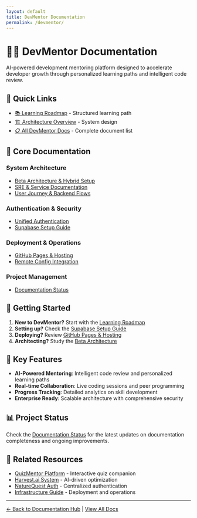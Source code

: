 ```yaml
---
layout: default
title: DevMentor Documentation
permalink: /devmentor/
---
```


# 🧑‍💻 DevMentor Documentation

AI-powered development mentoring platform designed to accelerate developer growth through personalized learning paths and intelligent code review.

## 🎯 Quick Links

- [📚 Learning Roadmap](/learning-roadmap/) - Structured learning path
- [🏗️ Architecture Overview](/architecture/#devmentor-architecture) - System design
- [📋 All DevMentor Docs](/all-docs/#devmentor) - Complete document list

## 📑 Core Documentation

### System Architecture
- [Beta Architecture & Hybrid Setup](/devmentor/BETA_ARCHITECTURE_AND_HYBRID_SETUP/)
- [SRE & Service Documentation](/devmentor/SRE_AND_SERVICE_DOCUMENTATION/)
- [User Journey & Backend Flows](/devmentor/USER_JOURNEY_AND_BACKEND_FLOWS/)

### Authentication & Security
- [Unified Authentication](/devmentor/UNIFIED_AUTH/)
- [Supabase Setup Guide](/devmentor/SUPABASE_SETUP/)

### Deployment & Operations
- [GitHub Pages & Hosting](/devmentor/GITHUB_PAGES_AND_HOSTING/)
- [Remote Config Integration](/devmentor/REMOTE_CONFIG_INTEGRATION/)

### Project Management
- [Documentation Status](/devmentor/DOCUMENTATION_STATUS/)

## 🚀 Getting Started

1. **New to DevMentor?** Start with the [Learning Roadmap](/learning-roadmap/)
2. **Setting up?** Check the [Supabase Setup Guide](/devmentor/SUPABASE_SETUP/)
3. **Deploying?** Review [GitHub Pages & Hosting](/devmentor/GITHUB_PAGES_AND_HOSTING/)
4. **Architecting?** Study the [Beta Architecture](/devmentor/BETA_ARCHITECTURE_AND_HYBRID_SETUP/)

## 🔑 Key Features

- **AI-Powered Mentoring**: Intelligent code review and personalized learning paths
- **Real-time Collaboration**: Live coding sessions and peer programming
- **Progress Tracking**: Detailed analytics on skill development
- **Enterprise Ready**: Scalable architecture with comprehensive security

## 📊 Project Status

Check the [Documentation Status](/devmentor/DOCUMENTATION_STATUS/) for the latest updates on documentation completeness and ongoing improvements.

## 🔗 Related Resources

- [QuizMentor Platform](/quizmentor/) - Interactive quiz companion
- [Harvest.ai System](/harvest/) - AI-driven optimization
- [NatureQuest Auth](/naturequest-auth/) - Centralized authentication
- [Infrastructure Guide](/infrastructure/) - Deployment and operations

---

[← Back to Documentation Hub](/) | [View All Docs](/all-docs/)
